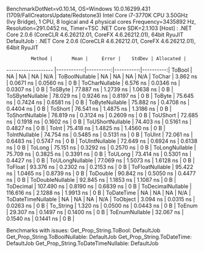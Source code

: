
BenchmarkDotNet=v0.10.14, OS=Windows 10.0.16299.431 (1709/FallCreatorsUpdate/Redstone3)
Intel Core i7-3770K CPU 3.50GHz (Ivy Bridge), 1 CPU, 8 logical and 4 physical cores
Frequency=3435892 Hz, Resolution=291.0452 ns, Timer=TSC
.NET Core SDK=2.1.103
  [Host]     : .NET Core 2.0.6 (CoreCLR 4.6.26212.01, CoreFX 4.6.26212.01), 64bit RyuJIT
  DefaultJob : .NET Core 2.0.6 (CoreCLR 4.6.26212.01, CoreFX 4.6.26212.01), 64bit RyuJIT


             Method |       Mean |     Error |    StdDev | Allocated |
------------------- |-----------:|----------:|----------:|----------:|
             ToBool |         NA |        NA |        NA |       N/A |
     ToBoolNullable |         NA |        NA |        NA |       N/A |
             ToChar |   3.862 ns | 0.0671 ns | 0.0560 ns |       0 B |
     ToCharNullable |   6.576 ns | 0.0346 ns | 0.0307 ns |       0 B |
            ToSByte |  77.887 ns | 1.2739 ns | 1.0638 ns |       0 B |
    ToSByteNullable |  78.029 ns | 0.9246 ns | 0.8197 ns |       0 B |
             ToByte |  75.645 ns | 0.7424 ns | 0.6581 ns |       0 B |
     ToByteNullable |  75.882 ns | 0.4708 ns | 0.4404 ns |       0 B |
            ToShort |  76.541 ns | 1.4875 ns | 1.3186 ns |       0 B |
    ToShortNullable |  76.819 ns | 0.3124 ns | 0.2609 ns |       0 B |
           ToUShort |  72.685 ns | 0.1918 ns | 0.1602 ns |       0 B |
   ToUShortNullable |  74.403 ns | 0.5161 ns | 0.4827 ns |       0 B |
              ToInt |  75.418 ns | 1.4825 ns | 1.4560 ns |       0 B |
      ToIntNullable |  74.754 ns | 0.5485 ns | 0.5131 ns |       0 B |
             ToUInt |  72.061 ns | 0.6483 ns | 0.5747 ns |       0 B |
     ToUIntNullable |  72.649 ns | 0.6924 ns | 0.6138 ns |       0 B |
             ToLong |  75.151 ns | 0.3292 ns | 0.2570 ns |       0 B |
     ToLongNullable |  75.709 ns | 0.3825 ns | 0.3391 ns |       0 B |
            ToULong |  73.414 ns | 0.5301 ns | 0.4427 ns |       0 B |
    ToULongNullable |  77.069 ns | 1.5073 ns | 1.6128 ns |       0 B |
            ToFloat |  93.376 ns | 0.2302 ns | 0.2153 ns |       0 B |
    ToFloatNullable |  95.422 ns | 1.0465 ns | 0.8739 ns |       0 B |
           ToDouble |  90.842 ns | 0.5050 ns | 0.4477 ns |       0 B |
   ToDoubleNullable |  92.845 ns | 1.1853 ns | 1.1087 ns |       0 B |
          ToDecimal | 107.490 ns | 0.8190 ns | 0.6839 ns |       0 B |
  ToDecimalNullable | 116.616 ns | 2.1288 ns | 1.9913 ns |       0 B |
         ToDateTime |         NA |        NA |        NA |       N/A |
 ToDateTimeNullable |         NA |        NA |        NA |       N/A |
           ToObject |   3.094 ns | 0.0315 ns | 0.0263 ns |       0 B |
          To_String |   1.320 ns | 0.0500 ns | 0.0443 ns |       0 B |
             ToEnum |  29.307 ns | 0.1497 ns | 0.1400 ns |       0 B |
     ToEnumNullable |  32.067 ns | 0.1540 ns | 0.1441 ns |       0 B |

Benchmarks with issues:
  Get_Prop_String.ToBool: DefaultJob
  Get_Prop_String.ToBoolNullable: DefaultJob
  Get_Prop_String.ToDateTime: DefaultJob
  Get_Prop_String.ToDateTimeNullable: DefaultJob
